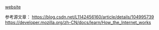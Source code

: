 


[website](https://blog.csdn.net/L1142456160/article/details/104995739 ':include :type=iframe width=100% height=1000px')

参考源文章：
https://blog.csdn.net/L1142456160/article/details/104995739
https://developer.mozilla.org/zh-CN/docs/learn/How_the_Internet_works
